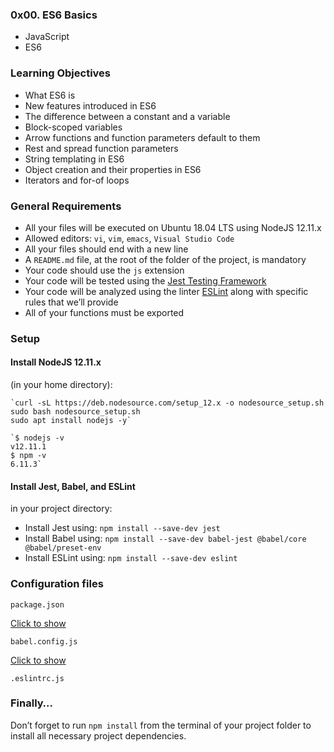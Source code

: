 ### 0x00. ES6 Basics
* JavaScript
* ES6

### Learning Objectives

*   What ES6 is
*   New features introduced in ES6
*   The difference between a constant and a variable
*   Block-scoped variables
*   Arrow functions and function parameters default to them
*   Rest and spread function parameters
*   String templating in ES6
*   Object creation and their properties in ES6
*   Iterators and for-of loops

### General Requirements
* All your files will be executed on Ubuntu 18.04 LTS using NodeJS 12.11.x
* Allowed editors: `vi`, `vim`, `emacs`, `Visual Studio Code`
* All your files should end with a new line
* A `README.md` file, at the root of the folder of the project, is mandatory
* Your code should use the `js` extension
* Your code will be tested using the [Jest Testing Framework](https://jestjs.io/)
* Your code will be analyzed using the linter [ESLint](https://eslint.org/) along with specific rules that we’ll provide
* All of your functions must be exported

### Setup

#### Install NodeJS 12.11.x
(in your home directory):

    `curl -sL https://deb.nodesource.com/setup_12.x -o nodesource_setup.sh
    sudo bash nodesource_setup.sh
    sudo apt install nodejs -y`

    `$ nodejs -v
    v12.11.1
    $ npm -v
    6.11.3`

#### Install Jest, Babel, and ESLint
in your project directory:

*   Install Jest using: `npm install --save-dev jest`
*   Install Babel using: `npm install --save-dev babel-jest @babel/core @babel/preset-env`
*   Install ESLint using: `npm install --save-dev eslint`

### Configuration files

`package.json`

[Click to show](./package.json)

`babel.config.js`

[Click to show](./babel.config.js)

`.eslintrc.js`


### Finally…
Don’t forget to run `npm install` from the terminal of your project folder to install all necessary project dependencies.
